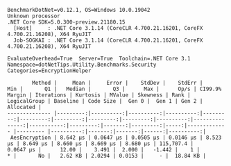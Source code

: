 
    BenchmarkDotNet=v0.12.1, OS=Windows 10.0.19042
    Unknown processor
    .NET Core SDK=5.0.300-preview.21180.15
      [Host]     : .NET Core 3.1.14 (CoreCLR 4.700.21.16201, CoreFX 4.700.21.16208), X64 RyuJIT
      Job-SOGKAI : .NET Core 3.1.14 (CoreCLR 4.700.21.16201, CoreFX 4.700.21.16208), X64 RyuJIT

    EvaluateOverhead=True  Server=True  Toolchain=.NET Core 3.1  
    Namespace=dotNetTips.Utility.Benchmarks.Security  Categories=EncryptionHelper  

            Method |     Mean |     Error |    StdDev |    StdErr |      Min |       Q1 |   Median |       Q3 |      Max |      Op/s | CI99.9% Margin | Iterations | Kurtosis | MValue | Skewness | Rank | LogicalGroup | Baseline | Code Size |  Gen 0 |  Gen 1 | Gen 2 | Allocated |
    -------------- |---------:|----------:|----------:|----------:|---------:|---------:|---------:|---------:|---------:|----------:|---------------:|-----------:|---------:|-------:|---------:|-----:|------------- |--------- |----------:|-------:|-------:|------:|----------:|
     AesEncryption | 8.642 μs | 0.0647 μs | 0.0505 μs | 0.0146 μs | 8.523 μs | 8.649 μs | 8.660 μs | 8.669 μs | 8.680 μs | 115,707.4 |      0.0647 μs |      12.00 |    3.491 |  2.000 |   -1.442 |    1 |            * |       No |   2.62 KB | 2.0294 | 0.0153 |     - |  18.84 KB |
